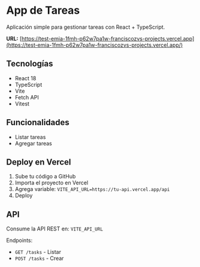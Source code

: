 # App de Tareas

Aplicación simple para gestionar tareas con React + TypeScript.



**URL:** [https://test-emia-1fmh-p62w7pa1w-franciscozvs-projects.vercel.app](https://test-emia-1fmh-p62w7pa1w-franciscozvs-projects.vercel.app/)

##  Tecnologías

- React 18
- TypeScript
- Vite
- Fetch API
- Vitest

## Funcionalidades

- Listar tareas
- Agregar tareas

## Deploy en Vercel

1. Sube tu código a GitHub
2. Importa el proyecto en Vercel
3. Agrega variable: `VITE_API_URL=https://tu-api.vercel.app/api`
4. Deploy

## API

Consume la API REST en: `VITE_API_URL`

Endpoints:
- `GET /tasks` - Listar
- `POST /tasks` - Crear

